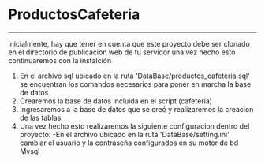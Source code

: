 # ProductosCafeteria

***
inicialmente, hay que tener en cuenta que este proyecto debe ser clonado en el directorio de publicacion web de tu servidor 
una vez hecho esto continuaremos con la instalción

1. En el archivo sql ubicado en la ruta 'DataBase/productos_cafeteria.sql' se encuentran los comandos necesarios para poner en marcha la base de datos
2. Crearemos la base de datos incluida en el script (cafeteria)
3. Ingresaremos a la base de datos que se creó y realizaremos la creacion de las tablas 
4. Una vez hecho esto realizaremos la siguiente configuracion dentro del proyecto:
    -En el archivo ubicado en la ruta 'DataBase/setting.ini' cambiar el usuario y la contraseña configurados en su motor de bd Mysql  